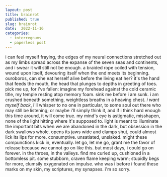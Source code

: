 ```yaml
---
layout: post
title: brainrot
published: true
slug: brainrot
date:  2022-11-16
categories:
  - interregnums
  - paperless post
---
```

i can feel myself fraying, the edges of my neural connections stretched out as my limbs spread across the expanse of the seven seas and continents, and i swear it will still not be enough. a braided rope coiled with tension, wound upon itself, devouring itself when the end meets its beginning. ouroboros, can she eat herself alive before the living eat her? it's the hand that feeds the mouth, the head that plunges to depths in greeting of toes. pick me up, for i've fallen: imagine my forehead against the cold ceramic title, my temple resting atop memory foam. sink me before i am sunk. i am crushed beneath something, weightless breaths in a heaving chest. *i want myself back*, i'll whisper to no one in particular, to some soul out there who may still be listening; or maybe i'll simply think it, and if i think hard enough this time around, it will come true. my mind's eye is astigmatic, misshapen, none of the light hitting where it's supposed to. light is meant to illuminate the important bits when we are abandoned in the dark, but obsession in the dark swallows whole. opens its jaws wide and clamps shut, could almost lick its lips for more. consumptive. unsatiated, unslaked. might these compunctions kick in, eventually. let go, let me go, grant me the favor of release because we cannot go on like this. but most days, i could go on forever. in the throes, in the valleys. find me curled up, cushioned in a bottomless pit. some stubborn, craven flame keeping warm; stupidly begs for more, clumsily oxygenated on impulse. who was i before i found these marks on my skin, my scriptures, my synapses. i'm so sorry. 